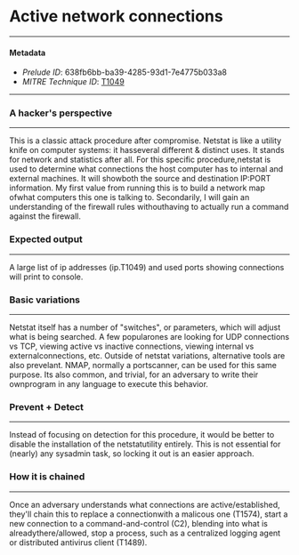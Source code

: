 
# Active network connections

---

#### Metadata

- *Prelude ID*: 638fb6bb-ba39-4285-93d1-7e4775b033a8
- *MITRE Technique ID*: [T1049](https://attack.mitre.org/techniques/T1049/)

---

### A hacker's perspective

---

This is a classic attack procedure after compromise. Netstat is like a utility knife on computer systems: it hasseveral different & distinct uses. It stands for network and statistics after all. For this specific procedure,netstat is used to determine what connections the host computer has to internal and external machines. It will showboth the source and destination IP:PORT information. My first value from running this is to build a network map ofwhat computers this one is talking to. Secondarily, I will gain an understanding of the firewall rules withouthaving to actually run a command against the firewall.

### Expected output

---

A large list of ip addresses (ip.T1049) and used ports showing connections will print to console.

### Basic variations

---

Netstat itself has a number of "switches", or parameters, which will adjust what is being searched. A few popularones are looking for UDP connections vs TCP, viewing active vs inactive connections, viewing internal vs externalconnections, etc. Outside of netstat variations, alternative tools are also prevelant. NMAP, normally a portscanner, can be used for this same purpose. Its also common, and trivial, for an adversary to write their ownprogram in any language to execute this behavior.

### Prevent + Detect

---

Instead of focusing on detection for this procedure, it would be better to disable the installation of the netstatutility entirely. This is not essential for (nearly) any sysadmin task, so locking it out is an easier approach.

### How it is chained

---

Once an adversary understands what connections are active/established, they'll chain this to replace a connectionwith a malicous one (T1574), start a new connection to a command-and-control (C2), blending into what is alreadythere/allowed, stop a process, such as a centralized logging agent or distributed antivirus client (T1489).
